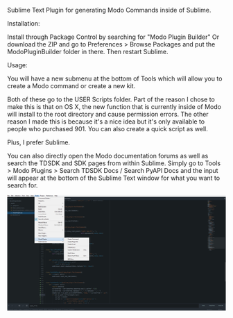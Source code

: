Sublime Text Plugin for generating Modo Commands inside of Sublime.

Installation:

Install through Package Control by searching for "Modo Plugin Builder"
Or download the ZIP and go to Preferences > Browse Packages and put the
ModoPluginBuilder folder in there. Then restart Sublime.

Usage:

You will have a new submenu at the bottom of Tools which will allow you to
create a Modo command or create a new kit.

Both of these go to the USER Scripts folder. Part of the reason I chose to
make this is that on OS X, the new function that is currently inside of Modo
will install to the root directory and cause permission errors. The other
reason I made this is because it's a nice idea but it's only available to
people who purchased 901. You can also create a quick script as well.

Plus, I prefer Sublime.

You can also directly open the Modo documentation forums as well as
search the TDSDK and SDK pages from within Sublime.
Simply go to Tools > Modo Plugins > Search TDSDK Docs / Search PyAPI Docs and
the input will appear at the bottom of the Sublime Text window for what you
want to search for.

![assets image](assets/ModoPluginBuilder.png) 
